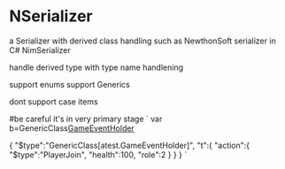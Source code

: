 # NSerializer


a Serializer with  derived class handling such as NewthonSoft serializer in C# NimSerializer

handle derived type with type name handlening

support enums
support Generics

dont support case items 







#be careful it's in very primary stage
`
var b=GenericClass[GameEventHolder](t:GameEventHolder(action:PlayerJoin(health:100,role:PlayerRole.Second)))

{
    "$type":"GenericClass[atest.GameEventHolder]",
    "t":{
        "action":{
            "$type":"PlayerJoin",
            "health":100,
            "role":2
        }
    }
}
`

